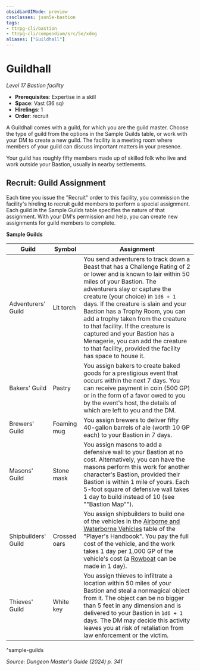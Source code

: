 ```yaml
---
obsidianUIMode: preview
cssclasses: json5e-bastion
tags:
- ttrpg-cli/bastion
- ttrpg-cli/compendium/src/5e/xdmg
aliases: ["Guildhall"]
---
```

# Guildhall
*Level 17 Bastion facility*  

- **Prerequisites**: Expertise in a skill
- **Space**: Vast (36 sq)
- **Hirelings**: 1
- **Order**: recruit

A Guildhall comes with a guild, for which you are the guild master. Choose the type of guild from the options in the Sample Guilds table, or work with your DM to create a new guild. The facility is a meeting room where members of your guild can discuss important matters in your presence.

Your guild has roughly fifty members made up of skilled folk who live and work outside your Bastion, usually in nearby settlements.

## Recruit: Guild Assignment

Each time you issue the "Recruit" order to this facility, you commission the facility's hireling to recruit guild members to perform a special assignment. Each guild in the Sample Guilds table specifies the nature of that assignment. With your DM's permission and help, you can create new assignments for guild members to complete.

**Sample Guilds**

| Guild | Symbol | Assignment |
|-------|--------|------------|
| Adventurers' Guild | Lit torch | You send adventurers to track down a Beast that has a Challenge Rating of 2 or lower and is known to lair within 50 miles of your Bastion. The adventurers slay or capture the creature (your choice) in `1d6 + 1` days. If the creature is slain and your Bastion has a Trophy Room, you can add a trophy taken from the creature to that facility. If the creature is captured and your Bastion has a Menagerie, you can add the creature to that facility, provided the facility has space to house it. |
| Bakers' Guild | Pastry | You assign bakers to create baked goods for a prestigious event that occurs within the next 7 days. You can receive payment in coin (500 GP) or in the form of a favor owed to you by the event's host, the details of which are left to you and the DM. |
| Brewers' Guild | Foaming mug | You assign brewers to deliver fifty 40-gallon barrels of ale (worth 10 GP each) to your Bastion in 7 days. |
| Masons' Guild | Stone mask | You assign masons to add a defensive wall to your Bastion at no cost. Alternatively, you can have the masons perform this work for another character's Bastion, provided their Bastion is within 1 mile of yours. Each 5-foot square of defensive wall takes 1 day to build instead of 10 (see ""Bastion Map""). |
| Shipbuilders' Guild | Crossed oars | You assign shipbuilders to build one of the vehicles in the [Airborne and Waterborne Vehicles](3-Mechanics/CLI/tables/large-vehicles-airborne-and-waterborne-vehicles-xphb.md) table of the "Player's Handbook". You pay the full cost of the vehicle, and the work takes 1 day per 1,000 GP of the vehicle's cost (a [Rowboat](3-Mechanics/CLI/items/rowboat-xphb.md) can be made in 1 day). |
| Thieves' Guild | White key | You assign thieves to infiltrate a location within 50 miles of your Bastion and steal a nonmagical object from it. The object can be no bigger than 5 feet in any dimension and is delivered to your Bastion in `1d6 + 1` days. The DM may decide this activity leaves you at risk of retaliation from law enforcement or the victim. |
^sample-guilds

*Source: Dungeon Master's Guide (2024) p. 341*